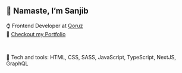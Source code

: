 <div align="left">
  
<h2>🙏 Namaste, I’m Sanjib</h2>
  
⌚ Frontend Developer at [Qoruz](https://qoruz.com/) <br/>
🦄 [Checkout my Portfolio](https://sanjibkumardey.vercel.app/)

<br/>

🧰 Tech and tools:
HTML, CSS, SASS, JavaScript, TypeScript, NextJS, GraphQL 
  
</div>
